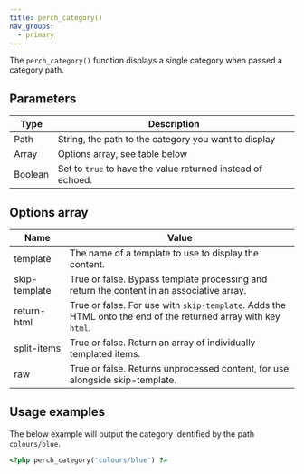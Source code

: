 ```yaml
---
title: perch_category()
nav_groups:
  - primary
---
```


The `perch_category()` function displays a single category when passed a category path.

## Parameters

| Type | Description |
|-|-|
| Path    | String, the path to the category you want to display |
| Array   | Options array, see table below |
| Boolean | Set to `true` to have the value returned instead of echoed. |


## Options array

|Name|Value|
|-|-|
|template|The name of a template to use to display the content.|
|skip-template|True or false. Bypass template processing and return the content in an associative array.|
|return-html|True or false. For use with `skip-template`. Adds the HTML onto the end of the returned array with key `html`.|
|split-items|True or false. Return an array of individually templated items.|
|raw|True or false. Returns unprocessed content, for use alongside skip-template.|


## Usage examples

The below example will output the category identified by the path `colours/blue`.

```php
<?php perch_category('colours/blue') ?>
```
